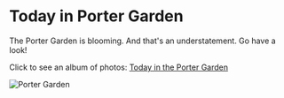 # Today in Porter Garden

The Porter Garden is blooming. And that's an understatement. Go have a look!

Click to see an album of photos: [Today in the Porter Garden]( https://photos.app.goo.gl/RGGRZPNnHjWQZYxB9 )

![Porter Garden]( https://heritage-happenings.github.io\Blog\2025\07-july\2025-07-02-Today-in-Porter-Garden\porter-garden.png)
